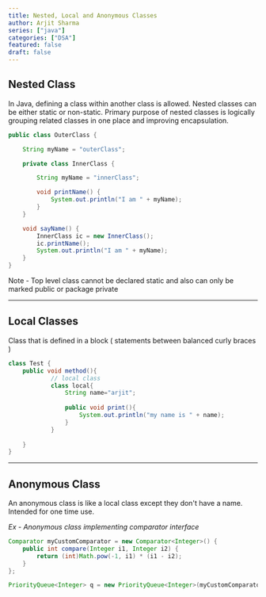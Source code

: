 ```yaml
---
title: Nested, Local and Anonymous Classes
author: Arjit Sharma
series: ["java"]
categories: ["DSA"]
featured: false
draft: false
---
```


## Nested Class

In Java, defining a class within another class is allowed. Nested classes can be either static or non-static. Primary purpose of nested classes is logically grouping related classes in one place and improving encapsulation.

```java
public class OuterClass {

    String myName = "outerClass";

    private class InnerClass {

        String myName = "innerClass";

        void printName() {
            System.out.println("I am " + myName);
        }
    }

    void sayName() {
        InnerClass ic = new InnerClass();
        ic.printName();
        System.out.println("I am " + myName);
    }
}
```

Note - Top level class cannot be declared static and also can only be marked public or package private

---
## Local Classes

Class that is defined in a block ( statements between balanced curly braces ) 

```java
class Test {
	public void method(){
			// local class
			class local{
				String name="arjit";
				
				public void print(){
					System.out.println("my name is " + name);
				}
			}
			
	}
}
```

---
## Anonymous Class

An anonymous class is like a local class except they don't have a name. Intended for one time use.

*Ex - Anonymous class implementing comparator interface*

```java
Comparator myCustomComparator = new Comparator<Integer>() {
    public int compare(Integer i1, Integer i2) {
        return (int)Math.pow(-1, i1) * (i1 - i2);
    }
};

PriorityQueue<Integer> q = new PriorityQueue<Integer>(myCustomComparator);
```